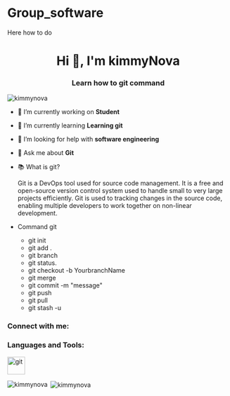 # Group_software

Here how to do 
    <h1 align="center">Hi 👋, I'm kimmyNova</h1>
<h3 align="center">Learn how to git command</h3>

<p align="left"> <img src="https://komarev.com/ghpvc/?username=kimmynova&label=Profile%20views&color=0e75b6&style=flat" alt="kimmynova" /> </p>



- 🔭 I’m currently working on **Student**

- 🌱 I’m currently learning **Learning git**

- 🤝 I’m looking for help with **software engineering**

- 💬 Ask me about **Git**

- 📚 What is git?
    <p>Git is a DevOps tool used for source code management. It is a free and open-source version control system used to handle small to very large projects efficiently. Git is used to tracking changes in the source code, enabling multiple developers to work together on non-linear development.</p>
- Command git
   - git init
   - git add .
   - git branch
   - git status.
   - git checkout -b YourbranchName
   - git merge
   - git commit -m "message"
   - git push
   - git pull
   - git stash -u



<h3 align="left">Connect with me:</h3>
<p align="left">
</p>

<h3 align="left">Languages and Tools:</h3>
<p align="left"> <a href="https://git-scm.com/" target="_blank" rel="noreferrer"> <img src="https://www.vectorlogo.zone/logos/git-scm/git-scm-icon.svg" alt="git" width="40" height="40"/> </a> </p>

<p><img align="left" src="https://github-readme-stats.vercel.app/api/top-langs?username=kimmynova&show_icons=true&locale=en&layout=compact" alt="kimmynova" /></p>

<p>&nbsp;<img align="center" src="https://github-readme-stats.vercel.app/api?username=kimmynova&show_icons=true&locale=en" alt="kimmynova" /></p>
